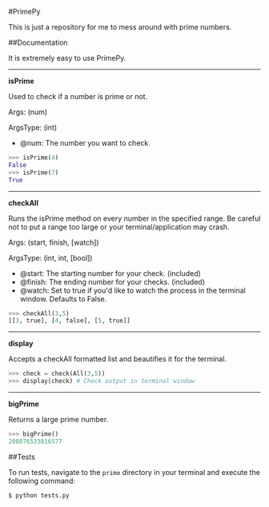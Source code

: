 #PrimePy

This is just a repository for me to mess around with prime numbers.


##Documentation

It is extremely easy to use PrimePy.

----------

**isPrime**

Used to check if a number is prime or not.

Args: (num)

ArgsType: (int)

- @num: The number you want to check.

```python
>>> isPrime(4)
False
>>> isPrime(7)
True
```

----------


**checkAll**

Runs the isPrime method on every number in the specified range. Be careful not to put a range too large or your terminal/application may crash.

Args: (start, finish, [watch])

ArgsType: (int, int, [bool])

- @start: The starting number for your check. (included)
- @finish: The ending number for your checks. (included)
- @watch: Set to true if you'd like to watch the process in the terminal window. Defaults to False.

```python
>>> checkAll(3,5)
[[3, true], [4, false], [5, true]]
```

----------

**display**

Accepts a checkAll formatted list and beautifies it for the terminal.

```python
>>> check = check(All(3,5))
>>> display(check) # Check output in terminal window
```

----------

**bigPrime**

Returns a large prime number.

```python
>>> bigPrime()
208076533816577
```


##Tests

To run tests, navigate to the `prime` directory in your terminal and execute the following command:

```
$ python tests.py
```